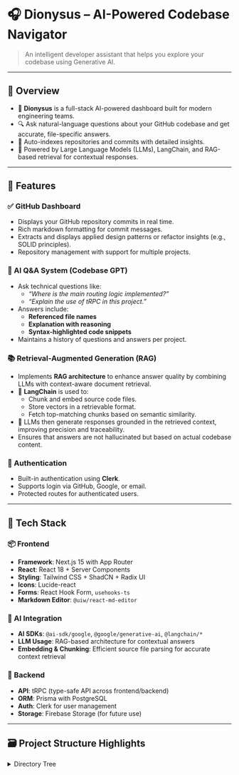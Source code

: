 # 🎧 Dionysus – AI-Powered Codebase Navigator

> An intelligent developer assistant that helps you explore your codebase using Generative AI.

---

## 📌 Overview

- 🧠 **Dionysus** is a full-stack AI-powered dashboard built for modern engineering teams.
- 🔍 Ask natural-language questions about your GitHub codebase and get accurate, file-specific answers.
- 📁 Auto-indexes repositories and commits with detailed insights.
- 🧠 Powered by Large Language Models (LLMs), LangChain, and RAG-based retrieval for contextual responses.

---

## 🚀 Features

### ✅ GitHub Dashboard
- Displays your GitHub repository commits in real time.
- Rich markdown formatting for commit messages.
- Extracts and displays applied design patterns or refactor insights (e.g., SOLID principles).
- Repository management with support for multiple projects.

### 🤖 AI Q&A System (Codebase GPT)
- Ask technical questions like:
  - _“Where is the main routing logic implemented?”_
  - _“Explain the use of tRPC in this project.”_
- Answers include:
  - **Referenced file names**
  - **Explanation with reasoning**
  - **Syntax-highlighted code snippets**
- Maintains a history of questions and answers per project.

### 📚 Retrieval-Augmented Generation (RAG)
- Implements **RAG architecture** to enhance answer quality by combining LLMs with context-aware document retrieval.
- 🔎 **LangChain** is used to:
  - Chunk and embed source code files.
  - Store vectors in a retrievable format.
  - Fetch top-matching chunks based on semantic similarity.
- 🧠 LLMs then generate responses grounded in the retrieved context, improving precision and traceability.
- Ensures that answers are not hallucinated but based on actual codebase content.

### 🔐 Authentication
- Built-in authentication using **Clerk**.
- Supports login via GitHub, Google, or email.
- Protected routes for authenticated users.

---

## 🧱 Tech Stack

### 📦 Frontend
- **Framework**: Next.js 15 with App Router
- **React**: React 18 + Server Components
- **Styling**: Tailwind CSS + ShadCN + Radix UI
- **Icons**: Lucide-react
- **Forms**: React Hook Form, `usehooks-ts`
- **Markdown Editor**: `@uiw/react-md-editor`

### 🤖 AI Integration
- **AI SDKs**: `@ai-sdk/google`, `@google/generative-ai`, `@langchain/*`
- **LLM Usage**: RAG-based architecture for contextual answers
- **Embedding & Chunking**: Efficient source file parsing for accurate context retrieval

### 🧠 Backend
- **API**: tRPC (type-safe API across frontend/backend)
- **ORM**: Prisma with PostgreSQL
- **Auth**: Clerk for user management
- **Storage**: Firebase Storage (for future use)

---

## 🗃️ Project Structure Highlights

<details>
<summary>Directory Tree</summary>

```bash
/components
  └── ui/                                  # Reusable UI components
  └── dashboard/                           # Commit list and markdown viewer
  └── qa/                                  # Q&A interface and result viewer

/app
  ├── dashboard/                           # GitHub commit dashboard
  ├── qa/                                  # AI-powered Q&A system
  ├── auth/                                # Clerk login/signup handling
  ├── api/                                 # Backend endpoints and tRPC routers
